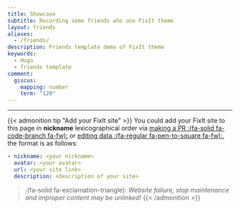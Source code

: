 ```yaml
---
title: Showcase
subtitle: Recording some friends who use FixIt theme
layout: friends
aliases:
  - /friends/
description: Friends template demo of FixIt theme
keywords:
  - Hugo
  - friends template
comment:
  giscus:
    mapping: number
    term: "120"
---
```


---

{{< admonition tip "Add your FixIt site" >}}
You could add your FixIt site to this page in **nickname** lexicographical order via [making a PR :(fa-solid fa-code-branch fa-fw):](https://github.com/hugo-fixit/docs/pulls) or [editing data :(fa-regular fa-pen-to-square fa-fw):](https://github.com/hugo-fixit/docs/edit/main/data/friends.yml), the format is as follows:

```yml
- nickname: <your nickname>
  avatar: <your avatar>
  url: <your site link>
  description: <description of your site>
```

> :(fa-solid fa-exclamation-triangle): _Website failure, stop maintenance and improper content may be unlinked!_
{{< /admonition >}}
